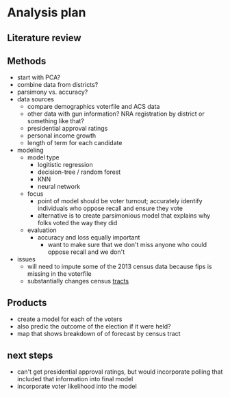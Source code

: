# Analysis plan

## Literature review

## Methods

- start with PCA?
- combine data from districts?
- parsimony vs. accuracy?
- data sources
  - compare demographics voterfile and ACS data
  - other data with gun information? NRA registration by district or something like that?
  - presidential approval ratings
  - personal income growth
  - length of term for each candidate
- modeling
  - model type
    - logitistic regression
    - decision-tree / random forest
    - KNN
    - neural network
  - focus
    - point of model should be voter turnout; accurately identify individuals who oppose recall and ensure they vote
    - alternative is to create parsimonious model that explains why folks voted the way they did
  - evaluation
    - accuracy and loss equally important
      - want to make sure that we don't miss anyone who could oppose recall and we don't
- issues
  - will need to impute some of the 2013 census data because fips is missing in the voterfile
  - substantially changes census [tracts](1)

## Products

- create a model for each of the voters
- also predic the outcome of the election if it were held?
- map that shows breakdown of of forecast by census tract

## next steps

- can't get presidential approval ratings, but would incorporate polling that included that information into final model
- incorporate voter likelihood into the model

[1]: https://geodatavision.com/sites/geodatavision.com/files/cra-hmda-news/SubstantiallyChangedTractsNationalReport.pdf
